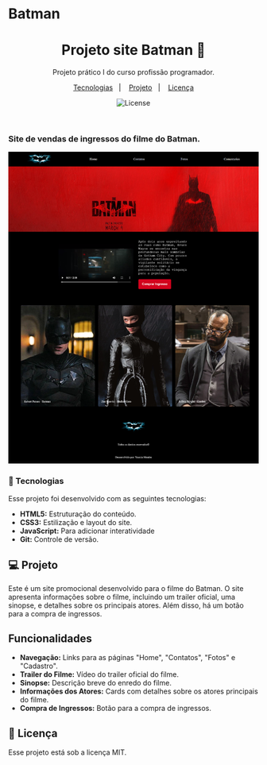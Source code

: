 # Batman
<h1 align="center">  Projeto site Batman 🦇 </h1>

<p align="center">
Projeto prático I do curso profissão programador.<br/>
</p>

<p align="center">
  <a href="#-tecnologias">Tecnologias</a>&nbsp;&nbsp;&nbsp;|&nbsp;&nbsp;&nbsp;
  <a href="#-projeto">Projeto</a>&nbsp;&nbsp;&nbsp;|&nbsp;&nbsp;&nbsp;
  <a href="#memo-licença">Licença</a>
</p>

<p align="center">
  <img alt="License" src="https://img.shields.io/static/v1?label=license&message=MIT&color=49AA26&labelColor=000000">
</p>

<br>

 ### Site de vendas de ingressos do filme do Batman.
<div>
 <img src= "https://github.com/yasminmendes487/Batman/blob/main/assets/img/home-preview.png">
 
</div>

### 🚀 Tecnologias
Esse projeto foi desenvolvido com as seguintes tecnologias:

- **HTML5:** Estruturação do conteúdo.
- **CSS3:** Estilização e layout do site.
- **JavaScript:** Para adicionar interatividade 
- **Git:** Controle de versão.

  
## 💻 Projeto

Este é um site promocional desenvolvido para o filme do Batman. O site apresenta informações sobre o filme, incluindo um trailer oficial, uma sinopse, e detalhes sobre os principais atores. Além disso, há um botão para a compra de ingressos.

## Funcionalidades
- **Navegação:** Links para as páginas "Home", "Contatos", "Fotos" e "Cadastro".
- **Trailer do Filme:** Vídeo do trailer oficial do filme.
- **Sinopse:** Descrição breve do enredo do filme.
- **Informações dos Atores:** Cards com detalhes sobre os atores principais do filme.
- **Compra de Ingressos:** Botão para a compra de ingressos.



## :memo: Licença

Esse projeto está sob a licença MIT.
